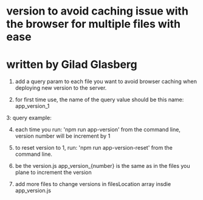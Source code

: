 # version to avoid caching issue with the browser for multiple files with ease

# written by Gilad Glasberg

1. add a query param to each file you want to avoid browser caching when deploying new version to the server.

2. for first time use, the name of the query value should be this name: app_version_1 

3: query example: <script src="myFile.js?v=app_version_1"></script>

4. each time you run: 'npm run app-version' from the command line, version number will be increment by 1

5. to reset version to 1, run: 'npm run app-version-reset' from the command line.

6. be the version.js app_version_{number} is the same as in the files you plane to increment the version 

7. add more files to change versions in filesLocation array insdie app_version.js
